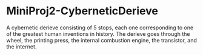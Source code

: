 # MiniProj2-CyberneticDerieve
A cybernetic derieve consisting of 5 stops, each one corresponding to one of the greatest human inventions in history. The derieve goes through the wheel, the printing press, the internal combustion engine, the transistor, and the internet.
